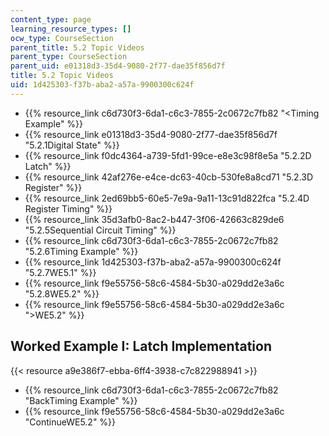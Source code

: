 ```yaml
---
content_type: page
learning_resource_types: []
ocw_type: CourseSection
parent_title: 5.2 Topic Videos
parent_type: CourseSection
parent_uid: e01318d3-35d4-9080-2f77-dae35f856d7f
title: 5.2 Topic Videos
uid: 1d425303-f37b-aba2-a57a-9900300c624f
---
```


*   {{% resource_link c6d730f3-6da1-c6c3-7855-2c0672c7fb82 "\<Timing Example" %}}
*   {{% resource_link e01318d3-35d4-9080-2f77-dae35f856d7f "5.2.1Digital State" %}}
*   {{% resource_link f0dc4364-a739-5fd1-99ce-e8e3c98f8e5a "5.2.2D Latch" %}}
*   {{% resource_link 42af276e-e4ce-dc63-40cb-530fe8a8cd71 "5.2.3D Register" %}}
*   {{% resource_link 2ed69bb5-60e5-7e9a-9a11-13c91d822fca "5.2.4D Register Timing" %}}
*   {{% resource_link 35d3afb0-8ac2-b447-3f06-42663c829de6 "5.2.5Sequential Circuit Timing" %}}
*   {{% resource_link c6d730f3-6da1-c6c3-7855-2c0672c7fb82 "5.2.6Timing Example" %}}
*   {{% resource_link 1d425303-f37b-aba2-a57a-9900300c624f "5.2.7WE5.1" %}}
*   {{% resource_link f9e55756-58c6-4584-5b30-a029dd2e3a6c "5.2.8WE5.2" %}}
*   {{% resource_link f9e55756-58c6-4584-5b30-a029dd2e3a6c "\>WE5.2" %}}

Worked Example I: Latch Implementation
--------------------------------------

{{< resource a9e386f7-ebba-6ff4-3938-c7c822988941 >}}

*   {{% resource_link c6d730f3-6da1-c6c3-7855-2c0672c7fb82 "BackTiming Example" %}}
*   {{% resource_link f9e55756-58c6-4584-5b30-a029dd2e3a6c "ContinueWE5.2" %}}